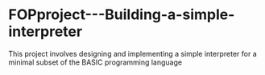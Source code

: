 # FOPproject---Building-a-simple-interpreter
This project involves designing and implementing a simple interpreter for a minimal subset of the BASIC programming language
